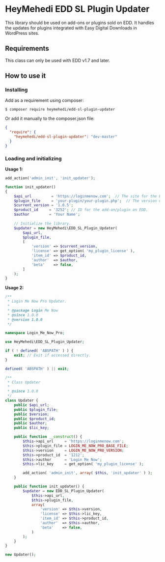 # HeyMehedi EDD SL Plugin Updater

This library should be used on add-ons or plugins sold on EDD. 
It handles the updates for plugins integrated with Easy Digital Downloads in WordPress sites.

## Requirements

This class can only be used with EDD v1.7 and later.

## How to use it

### Installing

Add as a requirement using composer:

```
$ composer require heymehedi/edd-sl-plugin-updater 
```

Or add it manually to the composer.json file:

```json
{
  "require": {
    "heymehedi/edd-sl-plugin-updater": "dev-master"
  }
} 
```

### Loading and initializing

**Usage 1:**
```php
add_action('admin_init', 'init_updater');

function init_updater()
{
    $api_url         = 'https://loginmenow.com';  // The site for the EDD store.
    $plugin_file     = 'your-plugin/your-plugin.php';  // The version of your add-on/plugin.
    $current_version = '1.0.5';
    $product_id     = '3252'; // ID for the add-on/plugin on EDD.
    $author         = 'Your Name';
    
    // Initialize the library.
    $updater = new HeyMehedi\EDD_SL_Plugin_Updater(
        $api_url,
        $plugin_file,
        [
            'version' => $current_version,
            'license' => get_option( 'my_plugin_license' ),
            'item_id' => $product_id,
            'author'  => $author,
            'beta'    => false,
        ]
    );
}
```

**Usage 2:**
```php
/**
 * Login Me Now Pro Updater.
 *
 * @package Login Me Now
 * @since 1.0.0
 * @version 1.0.0
 */

namespace Login_Me_Now_Pro;

use HeyMehedi\EDD_SL_Plugin_Updater;

if ( ! defined( 'ABSPATH' ) ) {
	exit; // Exit if accessed directly.
}

defined( 'ABSPATH' ) || exit;

/**
 * Class Updater
 *
 * @since 1.0.0
 */
class Updater {
	public $api_url;
	public $plugin_file;
	public $version;
	public $product_id;
	public $author;
	public $lic_key;

	public function __construct() {
		$this->api_url     = 'https://loginmenow.com';
		$this->plugin_file = LOGIN_ME_NOW_PRO_BASE_FILE;
		$this->version     = LOGIN_ME_NOW_PRO_VERSION;
		$this->product_id  = '1212';
		$this->author      = 'Login Me Now';
		$this->lic_key     = get_option( 'my_plugin_license' );

		add_action( 'admin_init', array( $this, 'init_updater' ) );
	}

	public function init_updater() {
		$updater = new EDD_SL_Plugin_Updater(
			$this->api_url,
			$this->plugin_file,
			array(
				'version' => $this->version,
				'license' => $this->lic_key,
				'item_id' => $this->product_id,
				'author'  => $this->author,
				'beta'    => false,
			)
		);
	}
}

new Updater();
```
